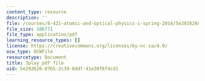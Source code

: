 ```yaml
---
content_type: resource
description: ''
file: /courses/8-421-atomic-and-optical-physics-i-spring-2014/5e29262687652c398ddf41e30f6f4cd1_OIis_b2bSVo.pdf
file_size: 106771
file_type: application/pdf
learning_resource_types: []
license: https://creativecommons.org/licenses/by-nc-sa/4.0/
ocw_type: OCWFile
resourcetype: Document
title: 3play pdf file
uid: 5e292626-8765-2c39-8ddf-41e30f6f4cd1
---
```

